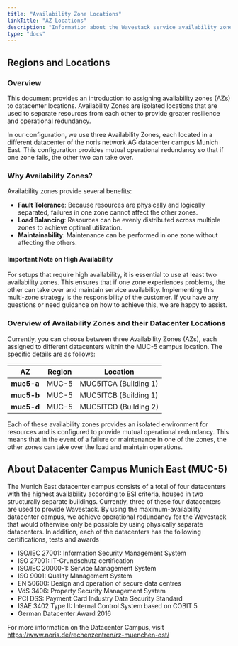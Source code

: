 ```yaml
---
title: "Availability Zone Locations"
linkTitle: "AZ Locations"
description: "Information about the Wavestack service availability zones and their datacenter locations"
type: "docs"
---
```

<!-- SPDX-License-Identifier: CC-BY-4.0 -->
<!-- Copyright (C) 2023 Wavecon GmbH -->

## Regions and Locations

### Overview

This document provides an introduction to assigning availability zones (AZs) to datacenter locations. Availability
Zones are isolated locations that are used to separate resources from each other to provide greater resilience and
operational redundancy.

In our configuration, we use three Availability Zones, each located in a different datacenter of the noris network AG
datacenter campus Munich East. This configuration provides mutual operational redundancy so that if one zone fails, the
other two can take over.

### Why Availability Zones?

Availability zones provide several benefits:

* **Fault Tolerance**: Because resources are physically and logically separated, failures in one zone cannot affect the
  other zones.
* **Load Balancing**: Resources can be evenly distributed across multiple zones to achieve optimal utilization.
* **Maintainability**: Maintenance can be performed in one zone without affecting the others.

#### Important Note on High Availability

For setups that require high availability, it is essential to use at least two availability zones. This ensures that if
one zone experiences problems, the other can take over and maintain service availability. Implementing this multi-zone
strategy is the responsibility of the customer. If you have any questions or need guidance on how to achieve this, we
are happy to assist.

### Overview of Availability Zones and their Datacenter Locations

Currently, you can choose between three Availability Zones (AZs), each assigned to different datacenters within the
MUC-5 campus location. The specific details are as follows:

| AZ         | Region | Location              |
|------------|--------|-----------------------|
| **muc5-a** | MUC-5  | MUC5ITCA (Building 1) |
| **muc5-b** | MUC-5  | MUC5ITCB (Building 1) |
| **muc5-d** | MUC-5  | MUC5ITCD (Building 2) |

Each of these availability zones provides an isolated environment for resources and is configured to provide mutual
operational redundancy. This means that in the event of a failure or maintenance in one of the zones, the other zones
can take over the load and maintain operations.

## About Datacenter Campus Munich East (MUC-5)

The Munich East datacenter campus consists of a total of four datacenters with the highest availability according to
BSI criteria, housed in two structurally separate buildings. Currently, three of these four datacenters are used to
provide Wavestack. By using the maximum-availability datacenter campus, we achieve operational redundancy for the
Wavestack that would otherwise only be possible by using physically separate datacenters.
In addition, each of the datacenters has the following certifications, tests and awards

* ISO/IEC 27001: Information Security Management System
* ISO 27001: IT-Grundschutz certification
* ISO/IEC 20000-1: Service Management System
* ISO 9001: Quality Management System
* EN 50600: Design and operation of secure data centres
* VdS 3406: Property Security Management System
* PCI DSS: Payment Card Industry Data Security Standard
* ISAE 3402 Type II: Internal Control System based on COBIT 5
* German Datacenter Award 2016

For more information on the Datacenter Campus, visit https://www.noris.de/rechenzentren/rz-muenchen-ost/
